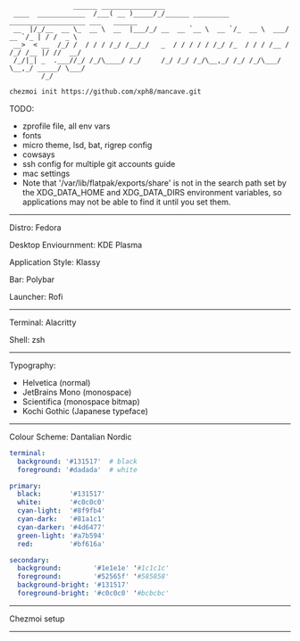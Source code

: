 ```
                ______ ________________                                                  
 ____  ____________  /___( __ )_____/_/______ _________ ___________________ ___   ______ 
 __  |/_/__  __ \_  __ \  __  |___/_/ __  __ `__ \  __ `/_  __ \  ___/  __ `/_ | / /  _ \
 __>  < __  /_/ /  / / / /_/ /__/_/   _  / / / / / /_/ /_  / / / /__ / /_/ /__ |/ //  __/
 /_/|_| _  .___//_/ /_/\____/ /_/     /_/ /_/ /_/\__,_/ /_/ /_/\___/ \__,_/ _____/ \___/ 
        /_/                                                                               
```

```bash
chezmoi init https://github.com/xph8/mancave.git
```

TODO:
- zprofile file, all env vars
- fonts
- micro theme, lsd, bat, rigrep config
- cowsays
- ssh config for multiple git accounts guide
- mac settings
- Note that '/var/lib/flatpak/exports/share' is not in the search path
set by the XDG_DATA_HOME and XDG_DATA_DIRS
environment variables, so applications may not
be able to find it until you set them.

* * *

Distro: Fedora

Desktop Enviournment: KDE Plasma

Application Style: Klassy

Bar: Polybar

Launcher: Rofi

* * *

Terminal: Alacritty

Shell: zsh

* * *

Typography:
- Helvetica (normal)
- JetBrains Mono (monospace)
- Scientifica (monospace bitmap)
- Kochi Gothic (Japanese typeface)

* * *

Colour Scheme: Dantalian Nordic

```yaml
terminal:
  background: '#131517'  # black
  foreground: '#dadada'  # white

primary:
  black:       '#131517'
  white:       '#c0c0c0'
  cyan-light:  '#8f9fb4'
  cyan-dark:   '#81a1c1'
  cyan-darker: '#4d6477'
  green-light: '#a7b594'
  red:         '#bf616a'

secondary:
  background:        '#1e1e1e' '#1c1c1c'
  foreground:        '#52565f' '#585858'
  background-bright: '#131517'
  foreground-bright: '#c0c0c0' '#bcbcbc'
```

* * *

Chezmoi setup

* * *
